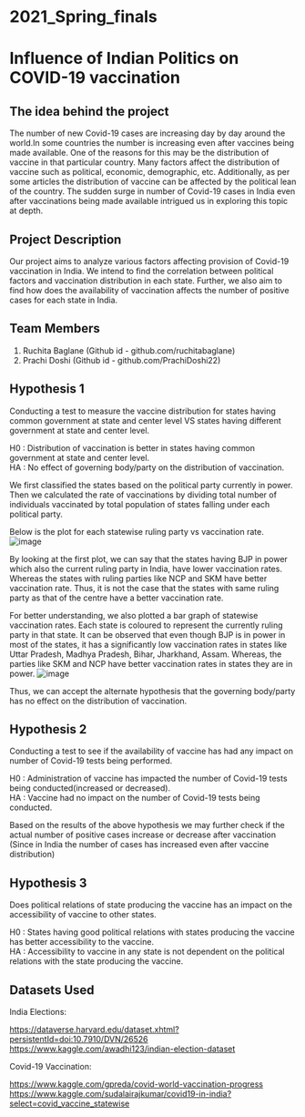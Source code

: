 # 2021_Spring_finals

# Influence of Indian Politics on COVID-19 vaccination

## The idea behind the project

The number of new Covid-19 cases are increasing day by day around the world.In some countries the number is increasing even after vaccines being made available. One of the reasons for this may be the distribution of vaccine in that particular country. Many factors affect the distribution of vaccine such as political, economic, demographic, etc. Additionally, as per some articles the distribution of vaccine can be affected by the political lean of the country. The sudden surge in number of Covid-19 cases in India even after vaccinations being made available intrigued us in exploring this topic at depth.  
## Project Description

Our project aims to analyze various factors affecting provision of Covid-19 vaccination in India. We intend to find the correlation between political factors and vaccination distribution in each state. Further, we also aim to find how does the availability of vaccination affects the number of positive cases for each state in India.

## Team Members

1. Ruchita Baglane (Github id - github.com/ruchitabaglane)
2. Prachi Doshi (Github id - github.com/PrachiDoshi22)

## Hypothesis 1

Conducting a test to measure the vaccine distribution for states having common government at state and center level VS states having different government at state and center level.

H0 : Distribution of vaccination is better in states having common government at state and center level. <br>
HA : No effect of governing body/party on the distribution of vaccination.

We first classified the states based on the political party currently in power. Then we calculated the rate of vaccinations by dividing total number of individuals vaccinated  by total population of states falling under each political party.

Below is the plot for each statewise ruling party vs vaccination rate.
![image](https://user-images.githubusercontent.com/77983776/116843276-15e1b880-aba5-11eb-9e19-1ed7be9e963b.png)

By looking at the first plot, we can say that the states having BJP in power which also the current ruling party in India, have lower vaccination rates. Whereas the states with ruling parties like NCP and SKM have better vaccination rate. Thus, it is not the case that the states with same ruling party as that of the centre have a better vaccination rate. 

For better understanding, we also plotted a bar graph of statewise vaccination rates. Each state is coloured to represent the currently ruling party in that state. It can be observed that even though BJP is in power in most of the states, it has a significantly low vaccination rates in states like Uttar Pradesh, Madhya Pradesh, Bihar, Jharkhand, Assam. Whereas, the parties like SKM and NCP have better vaccination rates in states they are in power.
![image](https://user-images.githubusercontent.com/77983776/116843786-a1a81480-aba6-11eb-8260-b35cc8a8a1ae.png)

Thus, we can accept the alternate hypothesis that the governing body/party has no effect on the distribution of vaccination.


## Hypothesis 2

Conducting a test to see if the availability of vaccine has had any impact on number of Covid-19 tests being performed.

H0 : Administration of vaccine has impacted the number of Covid-19 tests being conducted(increased or decreased).<br>
HA : Vaccine had no impact on the number of Covid-19 tests being conducted.

Based on the results of the above hypothesis we may further check if the actual number of positive cases increase or decrease after vaccination (Since in India the number of cases has increased even after vaccine distribution)

## Hypothesis 3

Does political relations of state producing the vaccine has an impact on the accessibility of vaccine to other states.

H0 : States having good political relations with states producing the vaccine has better accessibility to the vaccine.<br>
HA : Accessibility to vaccine in any state is not dependent on the political relations with the state producing the vaccine.

## Datasets Used

India Elections:

https://dataverse.harvard.edu/dataset.xhtml?persistentId=doi:10.7910/DVN/26526
https://www.kaggle.com/awadhi123/indian-election-dataset

Covid-19 Vaccination: 

https://www.kaggle.com/gpreda/covid-world-vaccination-progress
https://www.kaggle.com/sudalairajkumar/covid19-in-india?select=covid_vaccine_statewise



